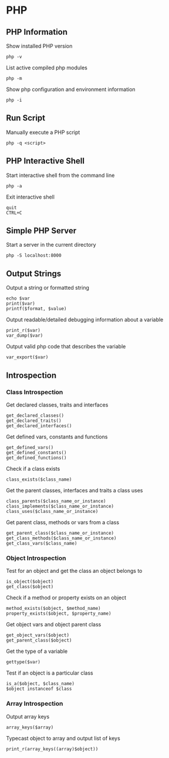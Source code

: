 # PHP

## PHP Information

Show installed PHP version

    php -v

List active compiled php modules

    php -m

Show php configuration and environment information

    php -i

## Run Script

Manually execute a PHP script

    php -q <script>

## PHP Interactive Shell

Start interactive shell from the command line

    php -a

Exit interactive shell

    quit
    CTRL+C

## Simple PHP Server

Start a server in the current directory

    php -S localhost:8000

## Output Strings

Output a string or formatted string

    echo $var
    print($var)
    printf($format, $value)

Output readable/detailed debugging information about a variable

    print_r($var)
    var_dump($var)

Output valid php code that describes the variable

    var_export($var)

## Introspection

### Class Introspection

Get declared classes, traits and interfaces

    get_declared_classes()
    get_declared_traits()
    get_declared_interfaces()

Get defined vars, constants and functions

    get_defined_vars()
    get_defined_constants()
    get_defined_functions()

Check if a class exists

    class_exists($class_name)

Get the parent classes, interfaces and traits a class uses

    class_parents($class_name_or_instance)
    class_implements($class_name_or_instance)
    class_uses($class_name_or_instance)

Get parent class, methods or vars from a class

    get_parent_class($class_name_or_instance)
    get_class_methods($class_name_or_instance)
    get_class_vars($class_name)

### Object Introspection

Test for an object and get the class an object belongs to

    is_object($object)
    get_class($object)

Check if a method or property exists on an object

    method_exists($object, $method_name)
    property_exists($object, $property_name)

Get object vars and object parent class

    get_object_vars($object)
    get_parent_class($object)

Get the type of a variable

    gettype($var)

Test if an object is a particular class

    is_a($object, $class_name)
    $object instanceof $class

### Array Introspection

Output array keys

    array_keys($array)

Typecast object to array and output list of keys

    print_r(array_keys((array)$object))
